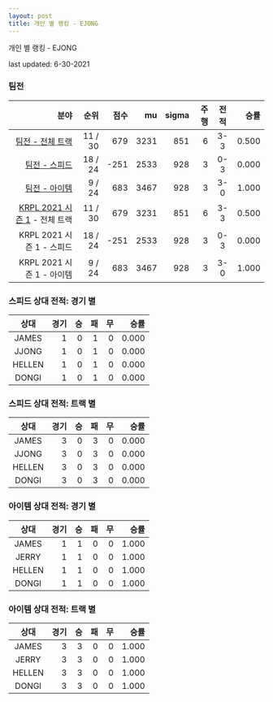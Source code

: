 ```yaml
---
layout: post
title: 개인 별 랭킹 - EJONG
---
```



개인 별 랭킹 - EJONG


last updated: 6-30-2021


### 팀전

| 분야 | 순위 | 점수 | mu | sigma | 주행 | 전적 | 승률 |
|---:|---:|---:|---:|---:|---:|:---:|---:|
| [팀전 - 전체 트랙](../team-full) | 11 / 30 | 679 | 3231 | 851 | 6 | 3-3 | 0.500 |
| [팀전 - 스피드](../team-speed) | 18 / 24 | -251 | 2533 | 928 | 3 | 0-3 | 0.000 |
| [팀전 - 아이템](../team-item) | 9 / 24 | 683 | 3467 | 928 | 3 | 3-0 | 1.000 |
| [KRPL 2021 시즌 1](../teams-t2021_1) - 전체 트랙 | 11 / 30 | 679 | 3231 | 851 | 6 | 3-3 | 0.500 |
| KRPL 2021 시즌 1 - 스피드 | 18 / 24 | -251 | 2533 | 928 | 3 | 0-3 | 0.000 |
| KRPL 2021 시즌 1 - 아이템 | 9 / 24 | 683 | 3467 | 928 | 3 | 3-0 | 1.000 |

### 스피드 상대 전적: 경기 별

| 상대 | 경기 | 승 | 패 | 무 | 승률 |
|:---:|---:|---:|---:|---:|---:|
| JAMES | 1 | 0 | 1 | 0 | 0.000 |
| JJONG | 1 | 0 | 1 | 0 | 0.000 |
| HELLEN | 1 | 0 | 1 | 0 | 0.000 |
| DONGI | 1 | 0 | 1 | 0 | 0.000 |

### 스피드 상대 전적: 트랙 별

| 상대 | 경기 | 승 | 패 | 무 | 승률 |
|:---:|---:|---:|---:|---:|---:|
| JAMES | 3 | 0 | 3 | 0 | 0.000 |
| JJONG | 3 | 0 | 3 | 0 | 0.000 |
| HELLEN | 3 | 0 | 3 | 0 | 0.000 |
| DONGI | 3 | 0 | 3 | 0 | 0.000 |

### 아이템 상대 전적: 경기 별

| 상대 | 경기 | 승 | 패 | 무 | 승률 |
|:---:|---:|---:|---:|---:|---:|
| JAMES | 1 | 1 | 0 | 0 | 1.000 |
| JERRY | 1 | 1 | 0 | 0 | 1.000 |
| HELLEN | 1 | 1 | 0 | 0 | 1.000 |
| DONGI | 1 | 1 | 0 | 0 | 1.000 |

### 아이템 상대 전적: 트랙 별

| 상대 | 경기 | 승 | 패 | 무 | 승률 |
|:---:|---:|---:|---:|---:|---:|
| JAMES | 3 | 3 | 0 | 0 | 1.000 |
| JERRY | 3 | 3 | 0 | 0 | 1.000 |
| HELLEN | 3 | 3 | 0 | 0 | 1.000 |
| DONGI | 3 | 3 | 0 | 0 | 1.000 |
